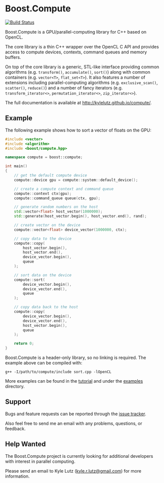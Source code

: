 # Boost.Compute #

[![Build Status](https://travis-ci.org/kylelutz/compute.png)](https://travis-ci.org/kylelutz/compute)

Boost.Compute is a GPU/parallel-computing library for C++ based on OpenCL.

The core library is a thin C++ wrapper over the OpenCL C API and provides
access to compute devices, contexts, command queues and memory buffers.

On top of the core library is a generic, STL-like interface providing common
algorithms (e.g. `transform()`, `accumulate()`, `sort()`) along with common
containers (e.g. `vector<T>`, `flat_set<T>`). It also features a number of
extensions including parallel-computing algorithms (e.g. `exclusive_scan()`,
`scatter()`, `reduce()`) and a number of fancy iterators (e.g.
`transform_iterator<>`, `permutation_iterator<>`, `zip_iterator<>`).

The full documentation is available at http://kylelutz.github.io/compute/.

## Example ##

The following example shows how to sort a vector of floats on the GPU:

```c++
#include <vector>
#include <algorithm>
#include <boost/compute.hpp>

namespace compute = boost::compute;

int main()
{
    // get the default compute device
    compute::device gpu = compute::system::default_device();

    // create a compute context and command queue
    compute::context ctx(gpu);
    compute::command_queue queue(ctx, gpu);

    // generate random numbers on the host
    std::vector<float> host_vector(1000000);
    std::generate(host_vector.begin(), host_vector.end(), rand);

    // create vector on the device
    compute::vector<float> device_vector(1000000, ctx);

    // copy data to the device
    compute::copy(
        host_vector.begin(),
        host_vector.end(),
        device_vector.begin(),
        queue
    );

    // sort data on the device
    compute::sort(
        device_vector.begin(),
        device_vector.end(),
        queue
    );

    // copy data back to the host
    compute::copy(
        device_vector.begin(),
        device_vector.end(),
        host_vector.begin(),
        queue
    );

    return 0;
}
```

Boost.Compute is a header-only library, so no linking is required. The example
above can be compiled with:

`g++ -I/path/to/compute/include sort.cpp -lOpenCL`

More examples can be found in the [tutorial](
http://kylelutz.github.io/compute/boost_compute/tutorial.html) and under the
[examples](https://github.com/kylelutz/compute/tree/master/example) directory.

## Support ##
Bugs and feature requests can be reported through the [issue tracker](
https://github.com/kylelutz/compute/issues?state=open).

Also feel free to send me an email with any problems, questions, or feedback.

## Help Wanted ##
The Boost.Compute project is currently looking for additional developers with
interest in parallel computing.

Please send an email to Kyle Lutz (kyle.r.lutz@gmail.com) for more information.
